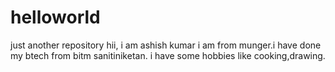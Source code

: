 # helloworld
just another repository
hii,
i am ashish kumar
i am from munger.i have done my btech from bitm sanitiniketan.
i have some hobbies like cooking,drawing.
